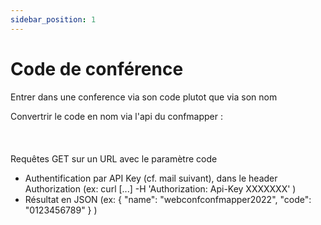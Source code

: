 ```yaml
---
sidebar_position: 1
---
```


# Code de conférence 

Entrer dans une conference via son code plutot que via son nom


Convertrir le code en nom via l'api du confmapper : <br></br><br></br>
Requêtes GET sur un URL avec le paramètre code
  -	Authentification par API Key (cf. mail suivant), dans le header Authorization
    (ex: curl [...] -H 'Authorization: Api-Key XXXXXXX' )
  -	Résultat en JSON
    (ex: { "name": "webconfconfmapper2022", "code": "0123456789" } )
